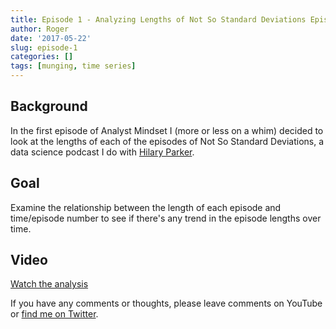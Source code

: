 ```yaml
---
title: Episode 1 - Analyzing Lengths of Not So Standard Deviations Episodes
author: Roger
date: '2017-05-22'
slug: episode-1
categories: []
tags: [munging, time series]
---
```


## Background

In the first episode of Analyst Mindset I (more or less on a whim) decided to look at the lengths of each of the episodes of Not So Standard Deviations, a data science podcast I do with [Hilary Parker](https://twitter.com/hspter). 

## Goal

Examine the relationship between the length of each episode and time/episode number to see if there's any trend in the episode lengths over time.

## Video

[Watch the analysis](https://youtu.be/pOA2wggeQkQ)

If you have any comments or thoughts, please leave comments on YouTube or [find me on Twitter](https://twitter.com/rdpeng).
